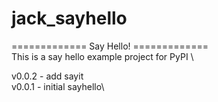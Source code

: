 # jack_sayhello
============= Say Hello! ============= \
This is a say hello example project for PyPI \



v0.0.2 - add sayit \
v0.0.1 - initial sayhello\
